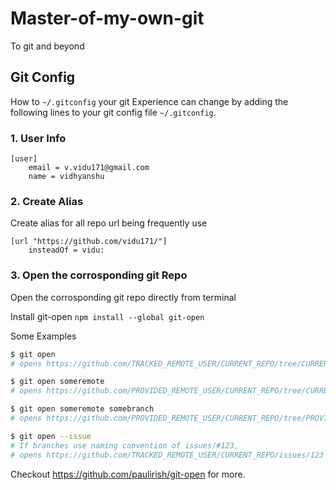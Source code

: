 # Master-of-my-own-git
To git and beyond


## Git Config
How to `~/.gitconfig` 
your git Experience can change by adding the following lines to your git config file `~/.gitconfig`.

### 1. User Info

```
[user]
	email = v.vidu171@gmail.com
	name = vidhyanshu
```

### 2. Create Alias

Create alias for all repo url being frequently use
```
[url "https://github.com/vidu171/"]
    insteadOf = vidu:
```


### 3. Open the corrosponding git Repo

Open the corrosponding git repo directly from terminal

Install git-open 
`
npm install --global git-open
`

Some Examples

```sh
$ git open
# opens https://github.com/TRACKED_REMOTE_USER/CURRENT_REPO/tree/CURRENT_BRANCH

$ git open someremote
# opens https://github.com/PROVIDED_REMOTE_USER/CURRENT_REPO/tree/CURRENT_BRANCH

$ git open someremote somebranch
# opens https://github.com/PROVIDED_REMOTE_USER/CURRENT_REPO/tree/PROVIDED_BRANCH

$ git open --issue
# If branches use naming convention of issues/#123,
# opens https://github.com/TRACKED_REMOTE_USER/CURRENT_REPO/issues/123
```
Checkout https://github.com/paulirish/git-open for more. 


